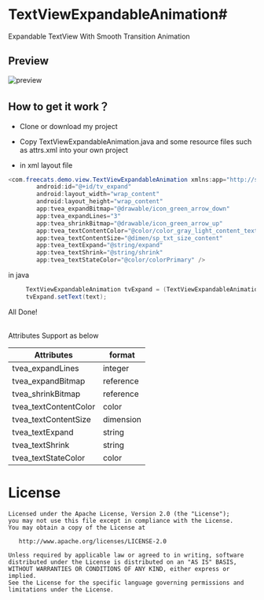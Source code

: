 ﻿# TextViewExpandableAnimation#
Expandable TextView With Smooth Transition Animation

## Preview ##
![preview](https://github.com/freecats/TextViewExpandableAnimation/blob/master/preview.gif)
## How to get it work？ ##
* Clone or download my project 

* Copy TextViewExpandableAnimation.java and some resource files such as attrs.xml into your own project

* in xml layout file

```java
<com.freecats.demo.view.TextViewExpandableAnimation xmlns:app="http://schemas.android.com/apk/res-auto"
        android:id="@+id/tv_expand"
        android:layout_width="wrap_content"
        android:layout_height="wrap_content"
        app:tvea_expandBitmap="@drawable/icon_green_arrow_down"
        app:tvea_expandLines="3"
        app:tvea_shrinkBitmap="@drawable/icon_green_arrow_up"
        app:tvea_textContentColor="@color/color_gray_light_content_text"
        app:tvea_textContentSize="@dimen/sp_txt_size_content"
        app:tvea_textExpand="@string/expand"
        app:tvea_textShrink="@string/shrink"
        app:tvea_textStateColor="@color/colorPrimary" />
```
   in java
```java
     TextViewExpandableAnimation tvExpand = (TextViewExpandableAnimation) findViewById(R.id.tv_expand);
     tvExpand.setText(text);
```
All Done!

<br>Attributes Support as below

| Attributes            |format|
| -------------|------------- |
| tvea_expandLines      | integer | 
| tvea_expandBitmap     | reference | 
| tvea_shrinkBitmap     |reference  | 
| tvea_textContentColor | color| 
| tvea_textContentSize  |dimension  | 
| tvea_textExpand       |string | 
| tvea_textShrink       |string  | 
| tvea_textStateColor   |color | 

# License



    Licensed under the Apache License, Version 2.0 (the "License");
    you may not use this file except in compliance with the License.
    You may obtain a copy of the License at

       http://www.apache.org/licenses/LICENSE-2.0

    Unless required by applicable law or agreed to in writing, software
    distributed under the License is distributed on an "AS IS" BASIS,
    WITHOUT WARRANTIES OR CONDITIONS OF ANY KIND, either express or implied.
    See the License for the specific language governing permissions and
    limitations under the License.
